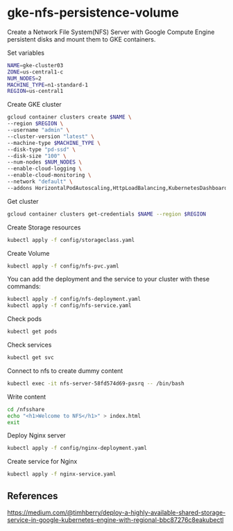 # gke-nfs-persistence-volume

Create a Network File System(NFS) Server with Google Compute Engine persistent disks and mount them to GKE containers.

Set variables

```bash
NAME=gke-cluster03
ZONE=us-central1-c
NUM_NODES=2
MACHINE_TYPE=n1-standard-1
REGION=us-central1
```

Create GKE cluster

```bash
gcloud container clusters create $NAME \
--region $REGION \
--username "admin" \
--cluster-version "latest" \
--machine-type $MACHINE_TYPE \
--disk-type "pd-ssd" \
--disk-size "100" \
--num-nodes $NUM_NODES \
--enable-cloud-logging \
--enable-cloud-monitoring \
--network "default" \
--addons HorizontalPodAutoscaling,HttpLoadBalancing,KubernetesDashboard
```

Get cluster

```bash
gcloud container clusters get-credentials $NAME --region $REGION
```

Create Storage resources

```bash
kubectl apply -f config/storageclass.yaml
```

Create Volume

```bash
kubectl apply -f config/nfs-pvc.yaml
```

You can add the deployment and the service to your cluster with these commands:

```bash
kubectl apply -f config/nfs-deployment.yaml
kubectl apply -f config/nfs-service.yaml
```

Check pods

```bash
kubectl get pods
```

Check services

```bash
kubectl get svc
```

Connect to nfs to create dummy content

```bash
kubectl exec -it nfs-server-58fd574d69-pxsrq -- /bin/bash
```

Write content

```bash
cd /nfsshare
echo "<h1>Welcome to NFS</h1>" > index.html
exit
```

Deploy Nginx server

```bash
kubectl apply -f config/nginx-deployment.yaml
```

Create service for Nginx

```bash
kubectl apply -f nginx-service.yaml
```

## References

https://medium.com/@timhberry/deploy-a-highly-available-shared-storage-service-in-google-kubernetes-engine-with-regional-bbc87276c8eakubectl 
